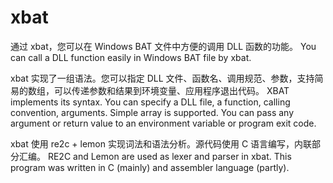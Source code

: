 # xbat
通过 xbat，您可以在 Windows BAT 文件中方便的调用 DLL 函数的功能。
You can call a DLL function easily in Windows BAT file by xbat.

xbat 实现了一组语法。您可以指定 DLL 文件、函数名、调用规范、参数，支持简易的数组，可以传递参数和结果到环境变量、应用程序退出代码。
XBAT implements its syntax. You can specify a DLL file, a function, calling convention, arguments. Simple array is supported. You can pass any argument or return value to an environment variable or program exit code.

xbat 使用 re2c + lemon 实现词法和语法分析。源代码使用 C 语言编写，内联部分汇编。
RE2C and Lemon are used as lexer and parser in xbat. This program was written in C (mainly) and assembler language (partly).
